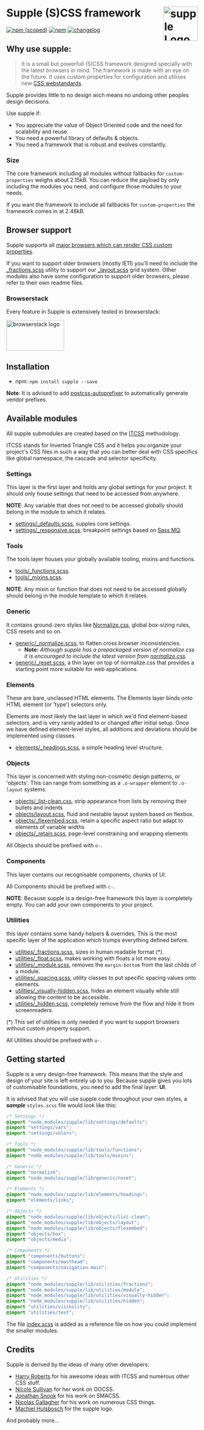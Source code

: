 # Supple (S)CSS framework <img src="https://supple-css.github.io/supple/supple-logo.svg" alt="supple Logo" width="90" height="90" align="right">

[![npm (scoped)](https://img.shields.io/npm/v/supple.svg)](https://github.com/supple-css/supple/releases) [![npm](https://img.shields.io/npm/l/supple.svg)](https://github.com/supple-css/supple/blob/master/LICENSE) [![changelog](https://img.shields.io/badge/changelog-md-blue.svg)](https://github.com/supple-css/supple/blob/master/CHANGELOG.md)

## Why use supple:
> It is a small but powerfull (S)CSS framework designed specially with the latest browsers in mind. The framework is made with an eye on the future. It uses custom properties for configuration and utilises new [CSS webstandards](https://cssdb.org/).

Supple provides little to no design wich means no undoing other peoples design decisions.

Use supple if:

* You appreciate the value of Object Oriented code and the need for scalability and reuse.
* You need a powerful library of defaults & objects.
* You need a framework that is robust and evolves constantly.

### Size

The core framework including all modules without fallbacks for `custom-properties` weighs about 2.15kB. You can reduce the payload by only including the modules you need, and configure those modules to your needs.

If you want the framework to include all fallbacks for `custom-properties` the framework comes in at 2.48kB.


## Browser support
Supple supports all [major browsers which can render CSS custom properties](http://caniuse.com/#feat=css-variables).

If you want to support older browsers (mostly IE11) you’ll need to include the [_fractions.scss](lib/utilities/_fractions.scss) utility to support our [_layout.scss](lib/objects/_layout.scss) grid system. Other modules also have some configuration to support older browsers, please refer to their own readme files.

### Browserstack
Every feature in Supple is extensively tested in browserstack:

[<img src="https://supple-css.github.io/supple/browserstack-logo.png" alt="browserstack logo" width="152" height="80">](https://www.browserstack.com/)

## Installation

* npm: `npm install supple --save`

**Note**: It is advised to add [postcss-autoprefixer](https://github.com/postcss/autoprefixer) to automatically generate vendor prefixes.

## Available modules
All supple submodules are created based on the [ITCSS](https://www.creativebloq.com/web-design/manage-large-css-projects-itcss-101517528) methodology.

ITCSS stands for Inverted Triangle CSS and it helps you organize your project's CSS files in such a way that you can better deal with CSS specifics like global namespace, the cascade and selector specificity.

### Settings
This layer is the first layer and holds any global settings for your project. It should only house settings that need to be accessed from anywhere.

**NOTE**: Any variable that does not need to be accessed globally should belong in the module to which it relates.

* [settings/_defaults.scss](lib/settings/_defaults.scss), supples core settings.
* [settings/_responsive.scss](lib/settings/_responsive.scss), breakpoint settings based on [Sass MQ](https://sass-mq.github.io/sass-mq/).

### Tools
The tools layer houses your globally available tooling, mixins and functions.

* [tools/_functions.scss](lib/tools/_functions.scss).
* [tools/_mixins.scss](lib/tools/_mixins.scss).

**NOTE**: Any mixin or function that does not need to be accessed globally should belong in the module template to which it relates.

### Generic
It contains ground-zero styles like [Normalize.css](http://necolas.github.io/normalize.css/), global box-sizing rules, CSS resets and so on.

* [generic/_normalize.scss](lib/generic/_normalize.scss), to flatten cross browser inconsistencies.
    * **Note:** *Although supple has a prepackaged version of normalize.css it is encouraged to include the latest version from [normalize.css](http://necolas.github.io/normalize.css/).*
* [generic/_reset.scss](lib/generic/_reset.scss), a thin layer on top of normalize.css that provides a starting point more suitable for web applications.

### Elements
These are bare, unclassed HTML elements. The Elements layer binds onto HTML element (or 'type') selectors only.

Elements are most likely the last layer in which we'd find element-based selectors, and is very rarely added to or changed after initial setup. Once we have defined element-level styles, all additions and deviations should be implemented using classes.

* [elements/_headings.scss](lib/elements/_headings.scss), a simple heading level structure.

### Objects
This layer is concerned with styling non-cosmetic design patterns, or 'objects'. This can range from something as a `.o-wrapper` element to  `.o-layout` systems.

* [objects/_list-clean.css](lib/objects/_list-clean.scss), strip appearance from lists by removing their bullets and indents
* [objects/layout.scss](lib/objects/layout), fluid and nestable layout system based on flexbox.
* [objects/_flexembed.scss](lib/objects/_flexembed.scss), retain a specific aspect ratio but adapt to elements of variable widths
* [objects/_retain.scss](lib/objects/_retain.scss), page-level constraining and wrapping elements

All Objects should be prefixed with `o-`.

### Components
This layer contains our recognisable components, chunks of UI.

All Components should be prefixed with `c-`.

**NOTE**: Because supple is a design-free framework this layer is completely empty. You can add your own components to your project.

### Utilities
this layer contains some handy helpers & overrides. This is the most specific layer of the application which trumps everything defined before.

* [utilities/_fractions.scss](lib/utilities/_fractions.scss), sizes in human readable format (*).
* [utilities/_float.scss](lib/utilities/_float.scss), makes working with floats a lot more easy.
* [utilities/_module.scss](lib/utilities/_module.scss), removes the `margin-bottom` from the last childs of a module.
* [utilities/_spacing.scss](lib/utilities/_spacing.scss), utility classes to put specific spacing values onto elements.
* [utilities/_visually-hidden.scss](lib/utilities/_visually-hidden.scss), hides an element visually while still allowing the content to be accessible.
* [utilities/_hidden.scss](lib/utilities/_hidden.scss), completely remove from the flow and hide it from screenreaders.

(*) This set of utilities is only needed if you want to support browsers without custom property support.

All Utilities should be prefixed with `u-`.

## Getting started
Supple is a very design-free framework. This means that the style and design of your site is left entirely up to you.
Because supple gives you lots of customisable foundations, you need to add the final layer: **UI**.

It is advised that you will use supple code throughout your own styles, a ***sample*** `styles.scss` file would look like this:

```scss
/* Settings */
@import "node_modules/supple/lib/settings/defaults";
@import "settings/vars";
@import "settings/colors";

/* Tools */
@import "node_modules/supple/lib/tools/functions";
@import "node_modules/supple/lib/tools/mixins";

/* Generic */
@import "normalize";
@import "node_modules/supple/lib/generic/reset";

/* Elements */
@import "node_modules/supple/lib/elements/headings";
@import "elements/links";

/* Objects */
@import "node_modules/supple/lib/objects/list-clean";
@import "node_modules/supple/lib/objects/layout";
@import "node_modules/supple/lib/objects/flexembed";
@import "objects/box";
@import "objects/media";

/* Components */
@import "components/buttons";
@import "components/masthead";
@import "components/navigation.main";

/* Utilities */
@import "node_modules/supple/lib/utilities/fractions";
@import "node_modules/supple/lib/utilities/module";
@import "node_modules/supple/lib/utilities/visually-hidden";
@import "node_modules/supple/lib/utilities/hidden";
@import "utilities/visibility";
@import "utilities/text";
```
The file [index.scss](index.scss) is added as a reference file on how you could implement the smaller modules.

## Credits

Supple is derived by the ideas of many other developers:

* [Harry Roberts](https://twitter.com/csswizardry) for his awesome ideas with ITCSS and numerous other CSS stuff.
* [Nicole Sullivan](https://twitter.com/stubbornella) for her work on OOCSS.
* [Jonathan Snook](https://twitter.com/snookca) for his work on SMACSS.
* [Nicolas Gallagher](https://twitter.com/necolas) for his work on numerous CSS things.
* [Machiel Hulsbosch](http://www.hulsbos.ch/) for the supple logo.

And probably more…
